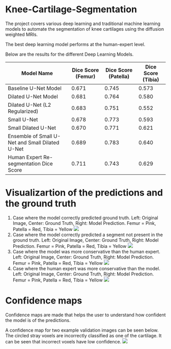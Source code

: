 # Knee-Cartilage-Segmentation
The project covers various deep learning and traditional machine learning models to automate the segmentation of knee cartilages using the diffusion weighted MRIs.

The best deep learning model performs at the human-expert level. 

Below are the results for the different Deep Learning Models.

| Model Name                                      | Dice Score (Femur) | Dice Score (Patella) | Dice Score (Tibia) |
|-------------------------------------------------|--------------------|----------------------|--------------------|
| Baseline U-Net Model                            | 0.671              | 0.745                | 0.573              |
| Dilated U-Net Model                             | 0.681              | 0.764                | 0.580              |
| Dilated U-Net (L2 Regularized)                  | 0.683              | 0.751                | 0.552              |
| Small U-Net                                     | 0.678              | 0.773                | 0.593              |
| Small Dilated U-Net                             | 0.670              | 0.771                | 0.621              |
| Ensemble of Small U-Net and Small Dilated U-Net | 0.689              | 0.783                | 0.640              |
| Human Expert Re-segmentation Dice Score         | 0.711              | 0.743                | 0.629              |

# Visualizartion of the predictions and the ground truth
1. Case where  the model correctly predicted ground truth. Left: Original Image, Center: Ground Truth, Right: Model Prediction. Femur = Pink, Patella = Red, Tibia = Yellow
![](https://github.com/aakashrkaku/knee-cartilage-segmentation/blob/master/plots/pred_2.png)
2. Case where the model correctly predicted a segment not present in the ground truth. Left: Original Image, Center: Ground Truth, Right: Model Prediction. Femur = Pink, Patella = Red, Tibia = Yellow
![](https://github.com/aakashrkaku/knee-cartilage-segmentation/blob/master/plots/pred_1.png)
3. Case where the model was more conservative than the human expert. Left: Original Image, Center: Ground Truth, Right: Model Prediction. Femur = Pink, Patella = Red, Tibia = Yellow
![](https://github.com/aakashrkaku/knee-cartilage-segmentation/blob/master/plots/pred_4.png)
4. Case where the human expert was more conservative than the model. Left: Original Image, Center: Ground Truth, Right: Model Prediction. Femur = Pink, Patella = Red, Tibia = Yellow
![](https://github.com/aakashrkaku/knee-cartilage-segmentation/blob/master/plots/pred_3.png)

# Confidence maps
Confidence maps are made that helps the user to understand how confident the model is of the predictions.

A confidence map for two example validation images can be seen below. The circled stray voxels are incorrectly classified as one of the cartilage. It can be seen that incorrect voxels have low confidence.
![](https://github.com/aakashrkaku/knee-cartilage-segmentation/blob/master/plots/cert_image.png)



